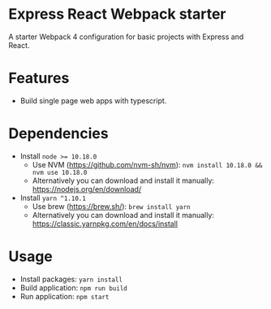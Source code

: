 # Express React Webpack starter
A starter Webpack 4 configuration for basic projects with Express and React.

# Features
- Build single page web apps with typescript.

# Dependencies
- Install `node >= 10.18.0`
    - Use NVM (https://github.com/nvm-sh/nvm): `nvm install 10.18.0 && nvm use 10.18.0`
    - Alternatively you can download and install it manually: https://nodejs.org/en/download/
- Install `yarn ^1.10.1`
    - Use brew (https://brew.sh/): `brew install yarn`
    - Alternatively you can download and install it manually: https://classic.yarnpkg.com/en/docs/install

# Usage
- Install packages: `yarn install`
- Build application: `npm run build`
- Run application: `npm start`
